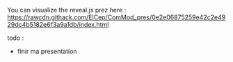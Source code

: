 You can visualize the reveal.js prez here : https://rawcdn.githack.com/ElCep/ComMod_pres/0e2e06875259e42c2e4929dc4b5182e6f3a9a1db/index.html

todo : 
* finir ma presentation
